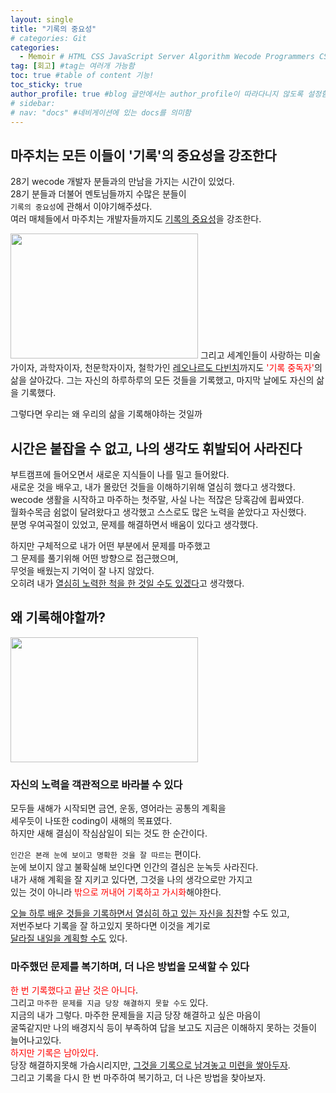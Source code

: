 ```yaml
---
layout: single
title: "기록의 중요성"
# categories: Git
categories:
  - Memoir # HTML CSS JavaScript Server Algorithm Wecode Programmers CS vsCode
tag: [회고] #tag는 여러개 가능함
toc: true #table of content 기능!
toc_sticky: true
author_profile: true #blog 글안에서는 author_profile이 따라다니지 않도록 설정함
# sidebar:
# nav: "docs" #네비게이션에 있는 docs를 의미함
---
```


## 마주치는 모든 이들이 '기록'의 중요성을 강조한다

28기 wecode 개발자 분들과의 만남을 가지는 시간이 있었다.  
28기 분들과 더불어 멘토님들까지 수많은 분들이  
`기록의 중요성`에 관해서 이야기해주셨다.  
여러 매체들에서 마주치는 개발자들까지도 <u>기록의 중요성</u>을 강조한다.

<img src="https://user-images.githubusercontent.com/87808288/153701226-256109d0-7e9a-4144-aeda-e900f41ef038.png" width="300" height="200">  
그리고 세계인들이 사랑하는 미술가이자, 과학자이자, 천문학자이자, 철학가인  
<u>레오나르도 다빈치</u>까지도 <span style="color:red">'기록 중독자'</span>의 삶을 살아갔다.  
그는 자신의 하루하루의 모든 것들을 기록했고,  
마지막 날에도 자신의 삶을 기록했다.

그렇다면 우리는 왜 우리의 삶을 기록해야하는 것일까

## 시간은 붙잡을 수 없고, 나의 생각도 휘발되어 사라진다

부트캠프에 들어오면서 새로운 지식들이 나를 밀고 들어왔다.  
새로운 것을 배우고, 내가 몰랐던 것들을 이해하기위해 열심히 했다고 생각했다.  
wecode 생활을 시작하고 마주하는 첫주말, 사실 나는 적잖은 당혹감에 휩싸였다.  
월화수목금 쉼없이 달려왔다고 생각했고 스스로도 많은 노력을 쏟았다고 자신했다.  
분명 우여곡절이 있었고, 문제를 해결하면서 배움이 있다고 생각했다.

하지만 구체적으로 내가 어떤 부분에서 문제를 마주했고  
그 문제를 풀기위해 어떤 방향으로 접근했으며,  
무엇을 배웠는지 기억이 잘 나지 않았다.  
오히려 내가 <u>열심히 노력한 척을 한 것일 수도 있겠다</u>고 생각했다.

## 왜 기록해야할까?

<img src="https://user-images.githubusercontent.com/87808288/153701336-7eab550d-4944-43a0-b3bd-af574e3e918f.png" width="300" height="200">

### 자신의 노력을 객관적으로 바라볼 수 있다

모두들 새해가 시작되면 금연, 운동, 영어라는 공통의 계획을  
세우듯이 나또한 coding이 새해의 목표였다.  
하지만 새해 결심이 작심삼일이 되는 것도 한 순간이다.

`인간은 본래 눈에 보이고 명확한 것을 잘 따르는` 편이다.  
눈에 보이지 않고 불확실해 보인다면 인간의 결심은 눈녹듯 사라진다.  
내가 새해 계획을 잘 지키고 있다면, 그것을 나의 생각으로만 가지고  
있는 것이 아니라 <span style="color:red">밖으로 꺼내어 기록하고 가시화</span>해야한다.

<u>오늘 하루 배운 것들을 기록하면서 열심히 하고 있는 자신을 칭찬</u>할 수도 있고,  
저번주보다 기록을 잘 하고있지 못하다면 이것을 계기로  
<u>달라질 내일을 계획할 수도</u> 있다.

### 마주했던 문제를 복기하며, 더 나은 방법을 모색할 수 있다

<span style="color:red">한 번 기록했다고 끝난 것은 아니다</span>.  
그리고 `마주한 문제를 지금 당장 해결하지 못할 수도` 있다.  
지금의 내가 그렇다. 마주한 문제들을 지금 당장 해결하고 싶은 마음이  
굴뚝같지만 나의 배경지식 등이 부족하여 답을 보고도 지금은 이해하지 못하는 것들이 늘어나고있다.  
<span style="color:red">하지만 기록은 남아있다</span>.  
당장 해결하지못해 가슴시리지만, <u>그것을 기록으로 남겨놓고 미련을 쌓아두자</u>.  
그리고 기록을 다시 한 번 마주하여 복기하고, 더 나은 방법을 찾아보자.

<!-- ### 2. Link 넣기

```

유형 1: (설명어를 입력) : [gunhee's coding blog](https://gunhee-jeong.github.io/)
유형 2: (URL 자동연결) : <https://gunhee-jeong.github.io/>
유형 3: (동일 파일 내 '문단으로 이동') : [1. Header로 이동](###-1-header)

```

유형 1: (설명어를 입력) : [gunhee's coding blog](https://gunhee-jeong.github.io/)
유형 2: (URL 자동연결) : <https://gunhee-jeong.github.io/>
유형 3: (동일 파일 내 '문단으로 이동') : [1. Header로 이동](#1-header)
유형 3의 방법

1. 특수문자를 제거
2. 스페이스는 -로 바꾸고
3. 대문자는 소문자로!
   그래서 ### 1. Header -> #1-header

## Link: [google][https://www.google.com/]

### 3. 수평선

```

---

```

---

### 4. 라인 바꾸기

```

스페이스바를 2번 눌러주면 다음칸으로
이동할 수 있어요!

```

---

스페이스바를 2번 눌러주면
다음칸으로 이동할 수 있어요!

### 5. list 만들기

```

1. 1번
2. 2번
3. 3번

- 순서없는 list
  - 순서없는 list
    - 순서없는 list

```

1. 1번
2. 2번
3. 3번

- 순서없는 list
  - 순서없는 list
    - 순서없는 list

---

### 6. font 관련

```

**진하게** -> 볼드
_기울여서_ -> 이탤릭체
~~취소선~~ -> 취소선

<ul>밑줄넣기</ul> -> 밑줄
<span style="color:red">빨간 글씨</span> -> 글자색
이것이 `인라인` 입니다 -> 인라인 코드
```

**진하게** -> 볼드
_기울여서_ -> 이탤릭체
~~취소선~~ -> 취소선
<u>밑줄넣기</u> -> 밑줄
<span style="color:red">빨간 글씨</span>
이것이 `인라인` 입니다 -> 인라인 코드

---

### 7. 인용구문

```
> coding
>
> > JavaScript
> >
> > > 내가 프짱!
```

> coding
>
> > JavaScript
> >
> > > 내가 프짱!

---

### 8. 이미지 삽입

```
유형1: ('사이즈를 조절' -> HTML 태그 사용) : <img src="https://gunhee-jeong.github.io/assets/images/blogLogo.png" width="300" height="200">
유형2: (이미지 삽입 후 -> 링크 걸기)
[![이미지](https://gunhee-jeong.github.io/assets/images/blogLogo/blogLogo.png)](https://gunhee-jeong.github.io/)
```

유형1: ('사이즈를 조절' -> HTML 태그 사용) : <img src="https://gunhee-jeong.github.io/assets/images/blogLogo.png" width="300" height="200">
유형2: (이미지 삽입 후 -> 링크 걸기)
[![이미지](https://gunhee-jeong.github.io/assets/images/blogLogo.png)](https://gunhee-jeong.github.io/)

### 9. 표 만들기

```
||국어|영어|
| :--- | ---: | :--: |
|건희 | 100점 | 100점
|철수 | 100점 | 100점
```

|      |  국어 | 영어  |
| :--- | ----: | :---: |
| 건희 | 100점 | 100점 |
| 철수 | 100점 | 100점 |

> - header를 넣고 싶은 경우 ---을 사용하고 :을 이용하여 정렬에 사용함!

### 10. 토글 만들기

```
<details>
<summary>여기를 누르세요</summary>
<div markdown="1">
숨겨진 내용
</div>
</details>
```

<details>
<summary>여기를 누르세요</summary>
<div markdown="1">
숨겨진 내용
</div>
</details> -->

